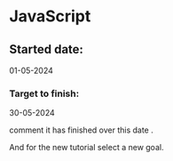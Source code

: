 # JavaScript
 
## Started date:

01-05-2024

 ### Target to finish:

 30-05-2024

comment it has finished over this date .

And for the new tutorial select a new goal.
